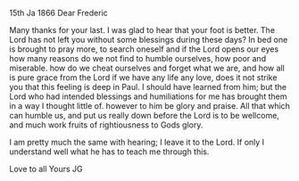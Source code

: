  15th Ja 1866
Dear Frederic

Many thanks for your last. I was glad to hear that your foot is better. The Lord has not left you without some blessings during these days? In bed one is brought to pray more, to search oneself and if the Lord opens our eyes how many reasons do we not find to humble ourselves, how poor and miserable. how do we cheat ourselves and forget what we are, and how all is pure grace from the Lord if we have any life any love, does it not strike you that this feeling is deep in Paul. I should have learned from him; but the Lord who had intended blessings and humiliations for me has brought them in a way I thought little of. however to him be glory and praise. All that which can humble us, and put us really down before the Lord is to be wellcome, and much work fruits of rightiousness to Gods glory.

I am pretty much the same with hearing; I leave it to the Lord. If only I understand well what he has to teach me through this.

Love to all
 Yours JG

